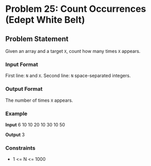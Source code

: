 # Problem 25: Count Occurrences (Edept White Belt)

## Problem Statement
Given an array and a target `X`, count how many times `X` appears.

### Input Format
First line: `N` and `X`. Second line: `N` space-separated integers.

### Output Format
The number of times `X` appears.

### Example

**Input**
6 10
10 20 10 30 10 50

**Output**
3


### Constraints
- 1 <= N <= 1000
